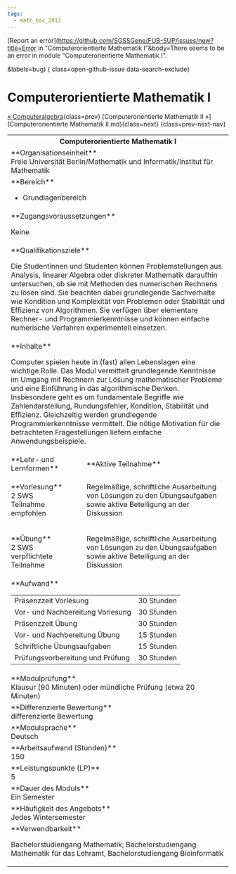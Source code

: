 ```yaml
---
tags:
  - math_bsc_2013
---
```

[Report an error](https://github.com/SGSSGene/FUB-SUP/issues/new?title=Error in "Computerorientierte Mathematik I"&body=There seems to be an error in module "Computerorientierte Mathematik I".

<Describe here a slightly more detailed description of what is wrong>&labels=bug)
{ class=open-github-issue data-search-exclude}

# Computerorientierte Mathematik I

[« Computeralgebra](Computeralgebra.md){class=prev}
[Computerorientierte Mathematik II »](Computerorientierte Mathematik II.md){class=next}
{class=prev-next-nav}

<table markdown id="moduledesc">
<tr markdown class="moduledesc_head"><th colspan="2">Computerorientierte Mathematik I </th></tr>
<tr markdown><td colspan="2">**Organisationseinheit**   <br>Freie Universität Berlin/Mathematik und Informatik/Institut für Mathematik</td></tr>

<tr markdown><td colspan="2">**Bereich**<br>


- Grundlagenbereich

</td></tr>

<tr markdown><td colspan="2">**Zugangsvoraussetzungen** <br>

Keine


</td></tr>
<tr markdown><td colspan="2">**Qualifikationsziele**    <br>

Die Studentinnen und Studenten können Problemstellungen aus Analysis,
linearer Algebra oder diskreter Mathematik daraufhin untersuchen, ob sie mit
Methoden des numerischen Rechnens zu lösen sind. Sie beachten dabei
grundlegende Sachverhalte wie Kondition und Komplexität von Problemen oder
Stabilität und Effizienz von Algorithmen. Sie verfügen über elementare
Rechner- und Programmierkenntnisse und können einfache numerische Verfahren
experimentell einsetzen.


</td></tr>
<tr markdown><td colspan="2">**Inhalte**                <br>

Computer spielen heute in (fast) allen Lebenslagen eine wichtige Rolle. Das
Modul vermittelt grundlegende Kenntnisse im Umgang mit Rechnern zur Lösung
mathematischer Probleme und eine Einführung in das algorithmische Denken.
Insbesondere geht es um fundamentale Begriffe wie Zahlendarstellung,
Rundungsfehler, Kondition, Stabilität und Effizienz. Gleichzeitig werden
grundlegende Programmierkenntnisse vermittelt. Die nötige Motivation für die
betrachteten Fragestellungen liefern einfache Anwendungsbeispiele.


</td></tr>

<tr markdown><td>**Lehr- und Lernformen**</td><td>**Aktive Teilnahme**</td></tr>
<tr markdown><td> **Vorlesung** <br>2 SWS <br> Teilnahme empfohlen</td><td>

Regelmäßige, schriftliche Ausarbeitung von Lösungen zu den Übungsaufgaben sowie aktive Beteiligung an der Diskussion
</td></tr>
<tr markdown><td> **Übung** <br>2 SWS <br> verpflichtete Teilnahme</td><td>

Regelmäßige, schriftliche Ausarbeitung von Lösungen zu den Übungsaufgaben sowie aktive Beteiligung an der Diskussion
</td></tr>
<tr markdown><td colspan="2">**Aufwand**                <br>
<table class="aufwand_table">
<tr><td>Präsenzzeit Vorlesung</td><td>30 Stunden</td></tr>
<tr><td>Vor- und Nachbereitung Vorlesung</td><td>30 Stunden</td></tr>
<tr><td>Präsenzzeit Übung</td><td>30 Stunden</td></tr>
<tr><td>Vor- und Nachbereitung Übung</td><td>15 Stunden</td></tr>
<tr><td>Schriftliche Übungsaufgaben</td><td>15 Stunden</td></tr>
<tr><td>Prüfungsvorbereitung und Prüfung</td><td>30 Stunden</td></tr>
</table>

</td></tr>
<tr markdown><td colspan="2">**Modulprüfung**             <br>Klausur (90 Minuten) oder mündliche Prüfung (etwa 20 Minuten)


</td></tr>
<tr markdown><td colspan="2">**Differenzierte Bewertung** <br>differenzierte Bewertung

</td></tr>
<tr markdown><td colspan="2">**Modulsprache**             <br>Deutsch</td></tr>
<tr markdown><td colspan="2">**Arbeitsaufwand (Stunden)** <br>150</td></tr>
<tr markdown><td colspan="2">**Leistungspunkte (LP)**     <br>5</td></tr>
<tr markdown><td colspan="2">**Dauer des Moduls**         <br>Ein Semester</td></tr>
<tr markdown><td colspan="2">**Häufigkeit des Angebots**  <br>Jedes Wintersemester</td></tr>
<tr markdown><td colspan="2">**Verwendbarkeit**           <br>

Bachelorstudiengang Mathematik; Bachelorstudiengang Mathematik für das
Lehramt, Bachelorstudiengang Bioinformatik


</td></tr>

</table>
